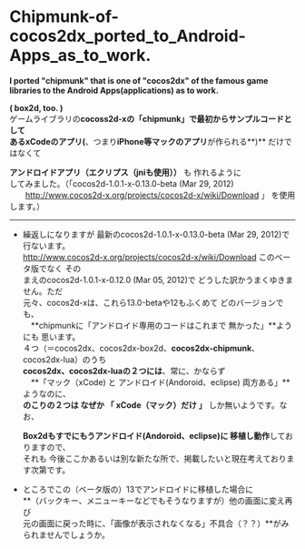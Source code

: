 Chipmunk-of-cocos2dx_ported_to_Android-Apps_as_to_work.
=============================
**I  ported    "chipmunk"   that is one of  "cocos2dx"  of the famous game libraries to the Android Apps(applications) as  to work.**
  
**( box2d, too. )**  
ゲームライブラリの**cocoss2d-xの「chipmunk」**で最初からサンプルコードとして  
ある**xCodeのアプリ(**、つまり**iPhone等マックのアプリ**が作られる**)** だけではなくて  
  
  **アンドロイドアプリ（エクリプス（jniも使用））** も 作れるように   
してみました。（「cocos2d-1.0.1-x-0.13.0-beta (Mar 29, 2012)  
　　http://www.cocos2d-x.org/projects/cocos2d-x/wiki/Download 」 を使用します。）

***  
* 繰返しになりますが 最新のcocos2d-1.0.1-x-0.13.0-beta (Mar 29, 2012)で行ないます。  
http://www.cocos2d-x.org/projects/cocos2d-x/wiki/Download このベータ版でなく その  
まえのcocos2d-1.0.1-x-0.12.0 (Mar 05, 2012)で どうした訳かうまくゆきません。ただ  
  元々、cocos2d-xは、これら13.0-betaや12もふくめて どのバージョンでも、  
　**chipmunkに「アンドロイド専用のコードはこれまで 無かった」**ようにも 思います。  
  ４つ（＝cocos2dx、cocos2dx-box2d、**cocos2dx-chipmunk**、cocos2dx-lua）のうち  
**cocos2dx、cocos2dx-luaの２つには**、常に、かならず  
　**「マック（xCode) と アンドロイド(Andoroid、eclipse) 両方ある」**ようなのに、  
**のこりの２つは なぜか 「 xCode（マック）だけ 」** しか無いようです。なお、  

   **Box2dもすでにもうアンドロイド(Andoroid、eclipse)に 移植し動作**しておりますので、   
それも 今後ここかあるいは別な新たな所で、掲載したいと現在考えております次第です。
  
* ところでこの（ベータ版の）13でアンドロイドに移植した場合に  
**（バックキー、メニューキーなどでもそうなりますが）他の画面に変え再び  
元の画面に戻った時に、「画像が表示されなくなる」不具合（？？）**がみられませんでしょうか。